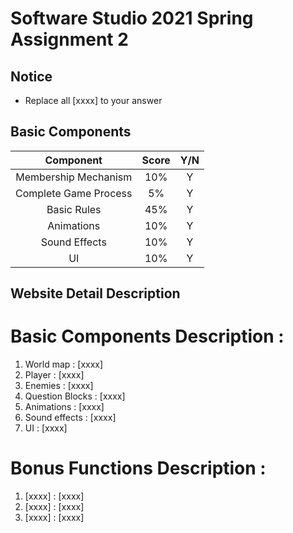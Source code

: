 # Software Studio 2021 Spring Assignment 2
## Notice
* Replace all [xxxx] to your answer

## Basic Components
|Component|Score|Y/N|
|:-:|:-:|:-:|
|Membership Mechanism|10%|Y|
|Complete Game Process|5%|Y|
|Basic Rules|45%|Y|
|Animations|10%|Y|
|Sound Effects|10%|Y|
|UI|10%|Y|

## Website Detail Description

# Basic Components Description : 
1. World map : [xxxx]
2. Player : [xxxx]
3. Enemies : [xxxx]
4. Question Blocks : [xxxx]
5. Animations : [xxxx]
6. Sound effects : [xxxx]
7. UI : [xxxx]

# Bonus Functions Description : 
1. [xxxx] : [xxxx]
2. [xxxx] : [xxxx]
3. [xxxx] : [xxxx]
